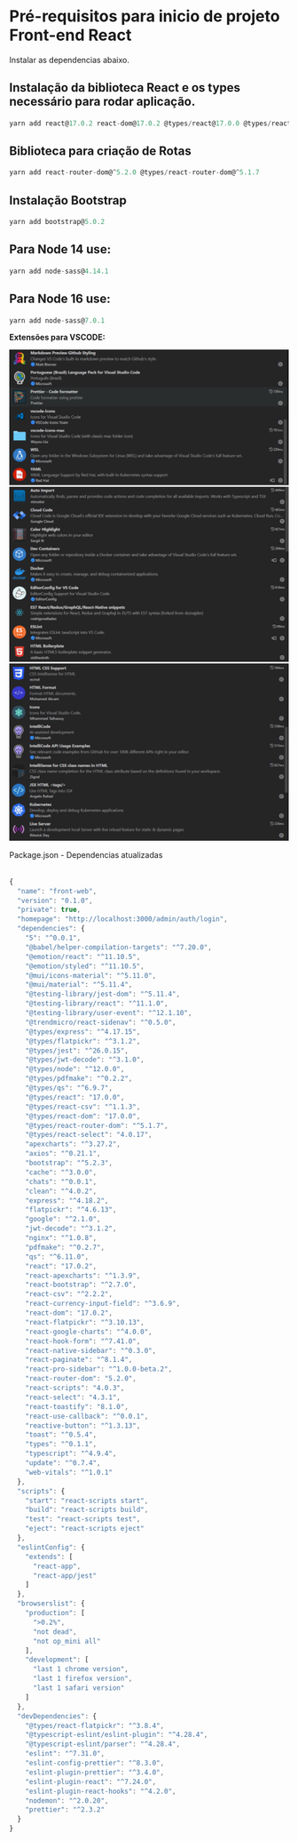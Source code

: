 # Pré-requisitos para inicio de projeto Front-end React

Instalar as dependencias abaixo. 

## Instalação da biblioteca React e os types necessário para rodar aplicação. ## 

```js
yarn add react@17.0.2 react-dom@17.0.2 @types/react@17.0.0 @types/react-dom@17.0.0
```

## Biblioteca para criação de Rotas ## 

```js
yarn add react-router-dom@^5.2.0 @types/react-router-dom@^5.1.7
```

## Instalação Bootstrap ## 
```js
yarn add bootstrap@5.0.2
```

## Para Node 14 use: ##
```js
yarn add node-sass@4.14.1
```

## Para Node 16 use: ##
```js
yarn add node-sass@7.0.1
```





**Extensões para VSCODE:**

![extensions](https://github.com/FrankDestro/Imagens-para-README/blob/main/extensions1.png)
![extensions](https://github.com/FrankDestro/Imagens-para-README/blob/main/extensions2.png)
![extensions](https://github.com/FrankDestro/Imagens-para-README/blob/main/extensions3.png)


Package.json - Dependencias atualizadas 

```js

{
  "name": "front-web",
  "version": "0.1.0",
  "private": true,
  "homepage": "http://localhost:3000/admin/auth/login",
  "dependencies": {
    "5": "^0.0.1",
    "@babel/helper-compilation-targets": "^7.20.0",
    "@emotion/react": "^11.10.5",
    "@emotion/styled": "^11.10.5",
    "@mui/icons-material": "^5.11.0",
    "@mui/material": "^5.11.4",
    "@testing-library/jest-dom": "^5.11.4",
    "@testing-library/react": "^11.1.0",
    "@testing-library/user-event": "^12.1.10",
    "@trendmicro/react-sidenav": "^0.5.0",
    "@types/express": "^4.17.15",
    "@types/flatpickr": "^3.1.2",
    "@types/jest": "^26.0.15",
    "@types/jwt-decode": "^3.1.0",
    "@types/node": "^12.0.0",
    "@types/pdfmake": "^0.2.2",
    "@types/qs": "^6.9.7",
    "@types/react": "17.0.0",
    "@types/react-csv": "^1.1.3",
    "@types/react-dom": "17.0.0",
    "@types/react-router-dom": "^5.1.7",
    "@types/react-select": "4.0.17",
    "apexcharts": "^3.27.2",
    "axios": "^0.21.1",
    "bootstrap": "^5.2.3",
    "cache": "^3.0.0",
    "chats": "^0.0.1",
    "clean": "^4.0.2",
    "express": "^4.18.2",
    "flatpickr": "^4.6.13",
    "google": "^2.1.0",
    "jwt-decode": "^3.1.2",
    "nginx": "^1.0.8",
    "pdfmake": "^0.2.7",
    "qs": "^6.11.0",
    "react": "17.0.2",
    "react-apexcharts": "^1.3.9",
    "react-bootstrap": "^2.7.0",
    "react-csv": "^2.2.2",
    "react-currency-input-field": "^3.6.9",
    "react-dom": "17.0.2",
    "react-flatpickr": "^3.10.13",
    "react-google-charts": "^4.0.0",
    "react-hook-form": "^7.41.0",
    "react-native-sidebar": "^0.3.0",
    "react-paginate": "^8.1.4",
    "react-pro-sidebar": "^1.0.0-beta.2",
    "react-router-dom": "5.2.0",
    "react-scripts": "4.0.3",
    "react-select": "4.3.1",
    "react-toastify": "8.1.0",
    "react-use-callback": "^0.0.1",
    "reactive-button": "^1.3.13",
    "toast": "^0.5.4",
    "types": "^0.1.1",
    "typescript": "^4.9.4",
    "update": "^0.7.4",
    "web-vitals": "^1.0.1"
  },
  "scripts": {
    "start": "react-scripts start",
    "build": "react-scripts build",
    "test": "react-scripts test",
    "eject": "react-scripts eject"
  },
  "eslintConfig": {
    "extends": [
      "react-app",
      "react-app/jest"
    ]
  },
  "browserslist": {
    "production": [
      ">0.2%",
      "not dead",
      "not op_mini all"
    ],
    "development": [
      "last 1 chrome version",
      "last 1 firefox version",
      "last 1 safari version"
    ]
  },
  "devDependencies": {
    "@types/react-flatpickr": "^3.8.4",
    "@typescript-eslint/eslint-plugin": "^4.28.4",
    "@typescript-eslint/parser": "^4.28.4",
    "eslint": "^7.31.0",
    "eslint-config-prettier": "^8.3.0",
    "eslint-plugin-prettier": "^3.4.0",
    "eslint-plugin-react": "^7.24.0",
    "eslint-plugin-react-hooks": "^4.2.0",
    "nodemon": "^2.0.20",
    "prettier": "^2.3.2"
  }
}

```
